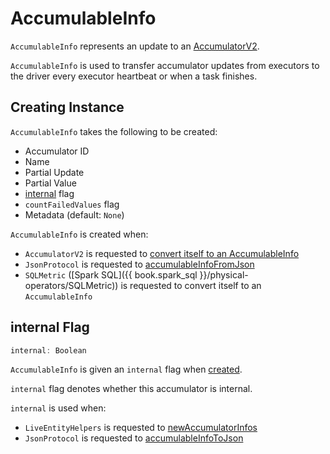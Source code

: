 # AccumulableInfo

`AccumulableInfo` represents an update to an [AccumulatorV2](AccumulatorV2.md).

`AccumulableInfo` is used to transfer accumulator updates from executors to the driver every executor heartbeat or when a task finishes.

## Creating Instance

`AccumulableInfo` takes the following to be created:

* <span id="id"> Accumulator ID
* <span id="name"> Name
* <span id="update"> Partial Update
* <span id="value"> Partial Value
* [internal](#internal) flag
* <span id="countFailedValues"> `countFailedValues` flag
* <span id="metadata"> Metadata (default: `None`)

`AccumulableInfo` is created when:

* `AccumulatorV2` is requested to [convert itself to an AccumulableInfo](AccumulatorV2.md#toInfo)
* `JsonProtocol` is requested to [accumulableInfoFromJson](../history-server/JsonProtocol.md#accumulableInfoFromJson)
* `SQLMetric` ([Spark SQL]({{ book.spark_sql }}/physical-operators/SQLMetric)) is requested to convert itself to an `AccumulableInfo`

## <span id="internal"> internal Flag

```scala
internal: Boolean
```

`AccumulableInfo` is given an `internal` flag when [created](#creating-instance).

`internal` flag denotes whether this accumulator is internal.

`internal` is used when:

* `LiveEntityHelpers` is requested to [newAccumulatorInfos](../LiveEntityHelpers.md#newAccumulatorInfos)
* `JsonProtocol` is requested to [accumulableInfoToJson](../history-server/JsonProtocol.md#accumulableInfoToJson)
